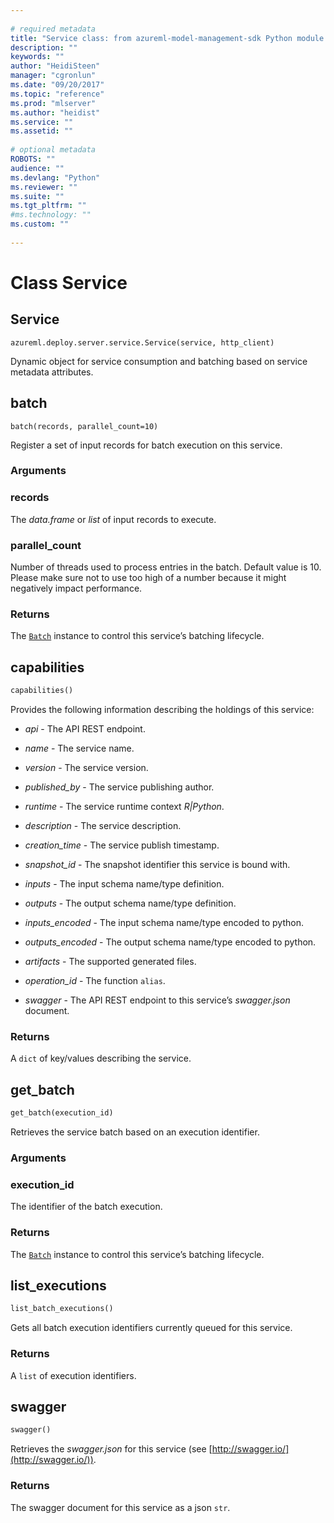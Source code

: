 ```yaml
--- 
 
# required metadata 
title: "Service class: from azureml-model-management-sdk Python module in Machine Learning Server" 
description: "" 
keywords: "" 
author: "HeidiSteen" 
manager: "cgronlun" 
ms.date: "09/20/2017" 
ms.topic: "reference" 
ms.prod: "mlserver" 
ms.author: "heidist"
ms.service: "" 
ms.assetid: "" 
 
# optional metadata 
ROBOTS: "" 
audience: "" 
ms.devlang: "Python" 
ms.reviewer: "" 
ms.suite: "" 
ms.tgt_pltfrm: "" 
#ms.technology: "" 
ms.custom: "" 
 
---
```


# Class Service


## Service



```
azureml.deploy.server.service.Service(service, http_client)
```




Dynamic object for service consumption and batching based on service
metadata attributes.



## batch

```
batch(records, parallel_count=10)
```




Register a set of input records for batch execution on this service.


### Arguments


### records

The *data.frame* or *list* of
input records to execute.


### parallel_count

Number of threads used to process entries in
the batch. Default value is 10. Please make sure not to use too
high of a number because it might negatively impact performance.


### Returns

The [`Batch`](batch.md) instance to control this service’s
batching lifecycle.



## capabilities

```python
capabilities()
```




Provides the following information describing the holdings of this
service:

* *api* -  The API REST endpoint. 

* *name* - The service name. 

* *version* - The service version. 

* *published_by* - The service publishing author. 

* *runtime* - The service runtime context _R|Python_. 

* *description* - The service description. 

* *creation_time* - The service publish timestamp. 

* *snapshot_id* - The snapshot identifier this service is bound with. 

* *inputs* - The input schema name/type definition. 

* *outputs* - The output schema name/type definition. 

* *inputs_encoded* - The input schema name/type encoded to python. 

* *outputs_encoded* - The output schema name/type encoded to python. 

* *artifacts* - The supported generated files. 

* *operation_id* - The function `alias`. 

* *swagger* - The API REST endpoint to this service’s *swagger.json* document. 


### Returns

A `dict` of key/values describing the service.



## get_batch

```python
get_batch(execution_id)
```




Retrieves the service batch based on an execution identifier.


### Arguments


### execution_id

The identifier of the batch execution.


### Returns

The [`Batch`](batch.md) instance to control this service’s
batching lifecycle.



## list_executions

```python
list_batch_executions()
```




Gets all batch execution identifiers currently queued for this service.


### Returns

A `list` of execution identifiers.



## swagger

```python
swagger()
```




Retrieves the *swagger.json* for this service (see [http://swagger.io/](http://swagger.io/)).


### Returns

The swagger document for this service as a json `str`.
